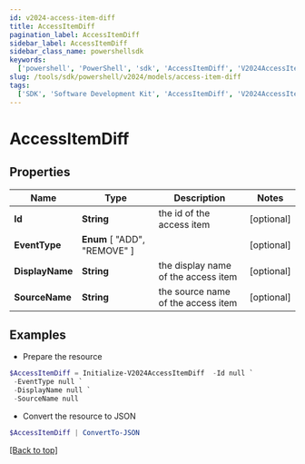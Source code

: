 ```yaml
---
id: v2024-access-item-diff
title: AccessItemDiff
pagination_label: AccessItemDiff
sidebar_label: AccessItemDiff
sidebar_class_name: powershellsdk
keywords:
  ['powershell', 'PowerShell', 'sdk', 'AccessItemDiff', 'V2024AccessItemDiff']
slug: /tools/sdk/powershell/v2024/models/access-item-diff
tags:
  ['SDK', 'Software Development Kit', 'AccessItemDiff', 'V2024AccessItemDiff']
---
```


# AccessItemDiff

## Properties

| Name | Type | Description | Notes |
| --- | --- | --- | --- |
| **Id** | **String** | the id of the access item | [optional] |
| **EventType** | **Enum** [ "ADD", "REMOVE" ] |  | [optional] |
| **DisplayName** | **String** | the display name of the access item | [optional] |
| **SourceName** | **String** | the source name of the access item | [optional] |

## Examples

- Prepare the resource

```powershell
$AccessItemDiff = Initialize-V2024AccessItemDiff  -Id null `
 -EventType null `
 -DisplayName null `
 -SourceName null
```

- Convert the resource to JSON

```powershell
$AccessItemDiff | ConvertTo-JSON
```

[[Back to top]](#)
